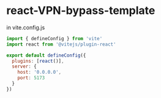 # react-VPN-bypass-template

in vite.config.js

```js
import { defineConfig } from 'vite'
import react from '@vitejs/plugin-react'

export default defineConfig({
  plugins: [react()],
  server: {
    host: '0.0.0.0',
    port: 5173
  }
})

```
